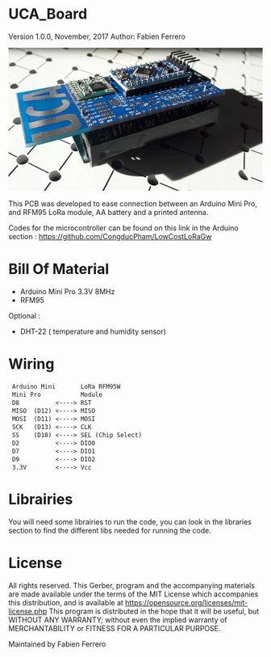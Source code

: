 # UCA_Board


Version 1.0.0, November, 2017
Author: Fabien Ferrero

<img src="https://github.com/FabienFerrero/UCA_Board/blob/master/documents/pictures/UCA.jpg">

This PCB was developed to ease connection between an Arduino Mini Pro, and RFM95 LoRa module, AA battery and a printed antenna.

Codes for the microcontroller can be found on this link in the Arduino section : https://github.com/CongducPham/LowCostLoRaGw

# Bill Of Material

* Arduino Mini Pro 3.3V 8MHz
* RFM95

Optional :

* DHT-22 ( temperature and humidity sensor)


# Wiring

```
 Arduino Mini       LoRa RFM95W 
 Mini Pro           Module
 D8          <----> RST
 MISO  (D12) <----> MISO
 MOSI  (D11) <----> MOSI
 SCK   (D13) <----> CLK
 SS    (D10) <----> SEL (Chip Select)
 D2          <----> DIO0
 D7          <----> DIO1
 D9          <----> DIO2
 3.3V        <----> Vcc

 ```

# Librairies

You will need some librairies to run the code, you can look in the libraries section to find the different libs needed for running the code.

# License

All rights reserved. This Gerber, program and the accompanying materials are made available under the terms of the MIT License which accompanies this distribution, and is available at https://opensource.org/licenses/mit-license.php
This program is distributed in the hope that it will be useful, but WITHOUT ANY WARRANTY; without even the implied warranty of MERCHANTABILITY or FITNESS FOR A PARTICULAR PURPOSE.

Maintained by Fabien Ferrero

